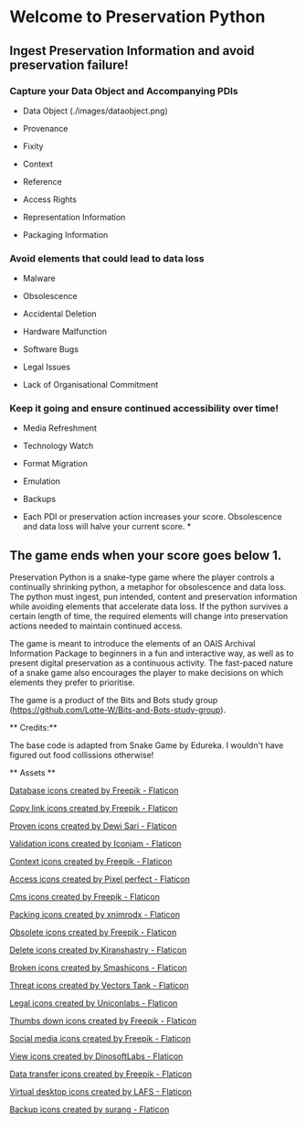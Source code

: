# Welcome to Preservation Python

## Ingest Preservation Information and avoid preservation failure!

### Capture your Data Object and Accompanying PDIs

- Data Object 
(./images/dataobject.png)
- Provenance 

- Fixity 

- Context 

- Reference 

- Access Rights 

- Representation Information 

- Packaging Information 


### Avoid elements that could lead to data loss

- Malware 

- Obsolescence 

- Accidental Deletion 

- Hardware Malfunction 

- Software Bugs 

- Legal Issues 

- Lack of Organisational Commitment


### Keep it going and ensure continued accessibility over time!

- Media Refreshment 

- Technology Watch 

- Format Migration 

- Emulation 

- Backups

* Each PDI or preservation action increases your score. Obsolescence and data loss will halve your current score. *
## The game ends when your score goes below 1.


Preservation Python is a snake-type game where the player controls a continually shrinking python, a metaphor for obsolescence and data loss. The python must ingest, pun intended, content and preservation information while avoiding elements that accelerate data loss. If the python survives a certain length of time, the required elements will change into preservation actions needed to maintain continued access.

The game is meant to introduce the elements of an OAIS Archival Information Package to beginners in a fun and interactive way, as well as to present digital preservation as a continuous activity. The fast-paced nature of a snake game also encourages the player to make decisions on which elements they prefer to prioritise.

The game is a product of the Bits and Bots study group (https://github.com/Lotte-W/Bits-and-Bots-study-group).

** Credits:**

The base code is adapted from Snake Game by Edureka. I wouldn't have figured out food collissions otherwise!

** Assets **

<a href="https://www.flaticon.com/free-icons/database" title="database icons">Database icons created by Freepik - Flaticon</a>

<a href="https://www.flaticon.com/free-icons/copy-link" title="copy link icons">Copy link icons created by Freepik - Flaticon</a>

<a href="https://www.flaticon.com/free-icons/proven" title="proven icons">Proven icons created by Dewi Sari - Flaticon</a>

<a href="https://www.flaticon.com/free-icons/validation" title="validation icons">Validation icons created by Iconjam - Flaticon</a>

<a href="https://www.flaticon.com/free-icons/context" title="context icons">Context icons created by Freepik - Flaticon</a>

<a href="https://www.flaticon.com/free-icons/access" title="access icons">Access icons created by Pixel perfect - Flaticon</a>

<a href="https://www.flaticon.com/free-icons/cms" title="cms icons">Cms icons created by Freepik - Flaticon</a>

<a href="https://www.flaticon.com/free-icons/packing" title="packing icons">Packing icons created by xnimrodx - Flaticon</a>

<a href="https://www.flaticon.com/free-icons/obsolete" title="obsolete icons">Obsolete icons created by Freepik - Flaticon</a>

<a href="https://www.flaticon.com/free-icons/delete" title="delete icons">Delete icons created by Kiranshastry - Flaticon</a>

<a href="https://www.flaticon.com/free-icons/broken" title="broken icons">Broken icons created by Smashicons - Flaticon</a>

<a href="https://www.flaticon.com/free-icons/threat" title="threat icons">Threat icons created by Vectors Tank - Flaticon</a>

<a href="https://www.flaticon.com/free-icons/legal" title="legal icons">Legal icons created by Uniconlabs - Flaticon</a>

<a href="https://www.flaticon.com/free-icons/thumbs-down" title="thumbs down icons">Thumbs down icons created by Freepik - Flaticon</a>

<a href="https://www.flaticon.com/free-icons/social-media" title="social media icons">Social media icons created by Freepik - Flaticon</a>

<a href="https://www.flaticon.com/free-icons/view" title="view icons">View icons created by DinosoftLabs - Flaticon</a>

<a href="https://www.flaticon.com/free-icons/data-transfer" title="data transfer icons">Data transfer icons created by Freepik - Flaticon</a>

<a href="https://www.flaticon.com/free-icons/virtual-desktop" title="virtual desktop icons">Virtual desktop icons created by LAFS - Flaticon</a>

<a href="https://www.flaticon.com/free-icons/backup" title="backup icons">Backup icons created by surang - Flaticon</a>

